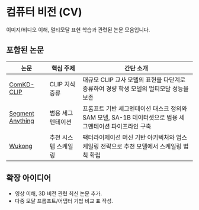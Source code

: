 # 컴퓨터 비전 (CV)

이미지/비디오 이해, 멀티모달 표현 학습과 관련된 논문 모음입니다.

## 포함된 논문

| 논문 | 핵심 주제 | 간단 소개 |
| --- | --- | --- |
| [ComKD-CLIP](ComKD-CLIP/README.md) | CLIP 지식 증류 | 대규모 CLIP 교사 모델의 표현을 다단계로 증류하여 경량 학생 모델의 멀티모달 성능을 보존 |
| [Segment Anything](SegmentAnything/README.md) | 범용 세그멘테이션 | 프롬프트 기반 세그멘테이션 태스크 정의와 SAM 모델, SA-1B 데이터셋으로 범용 세그멘테이션 파이프라인 구축 |
| [Wukong](Wukong/README.md) | 추천 시스템 스케일링 | 팩터라이제이션 머신 기반 아키텍처와 업스케일링 전략으로 추천 모델에서 스케일링 법칙 확립 |

## 확장 아이디어

- 영상 이해, 3D 비전 관련 최신 논문 추가.
- 다중 모달 프롬프트/어댑터 기법 비교 표 작성.
